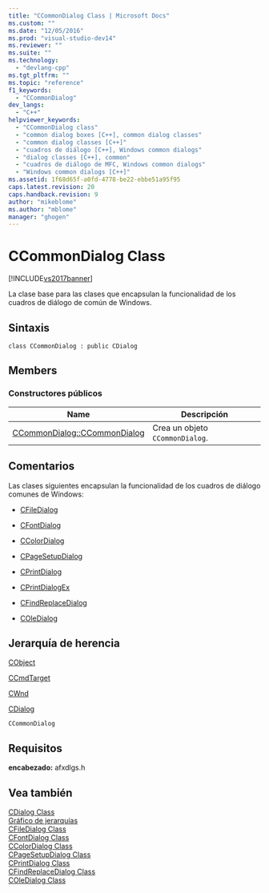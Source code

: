 ```yaml
---
title: "CCommonDialog Class | Microsoft Docs"
ms.custom: ""
ms.date: "12/05/2016"
ms.prod: "visual-studio-dev14"
ms.reviewer: ""
ms.suite: ""
ms.technology: 
  - "devlang-cpp"
ms.tgt_pltfrm: ""
ms.topic: "reference"
f1_keywords: 
  - "CCommonDialog"
dev_langs: 
  - "C++"
helpviewer_keywords: 
  - "CCommonDialog class"
  - "common dialog boxes [C++], common dialog classes"
  - "common dialog classes [C++]"
  - "cuadros de diálogo [C++], Windows common dialogs"
  - "dialog classes [C++], common"
  - "cuadros de diálogo de MFC, Windows common dialogs"
  - "Windows common dialogs [C++]"
ms.assetid: 1f68d65f-a0fd-4778-be22-ebbe51a95f95
caps.latest.revision: 20
caps.handback.revision: 9
author: "mikeblome"
ms.author: "mblome"
manager: "ghogen"
---
```

# CCommonDialog Class
[!INCLUDE[vs2017banner](../../assembler/inline/includes/vs2017banner.md)]

La clase base para las clases que encapsulan la funcionalidad de los cuadros de diálogo de común de Windows.  
  
## Sintaxis  
  
```  
class CCommonDialog : public CDialog  
```  
  
## Members  
  
### Constructores públicos  
  
|Name|Descripción|  
|----------|-----------------|  
|[CCommonDialog::CCommonDialog](../Topic/CCommonDialog::CCommonDialog.md)|Crea un objeto `CCommonDialog`.|  
  
## Comentarios  
 Las clases siguientes encapsulan la funcionalidad de los cuadros de diálogo comunes de Windows:  
  
-   [CFileDialog](../../mfc/reference/cfiledialog-class.md)  
  
-   [CFontDialog](../../mfc/reference/cfontdialog-class.md)  
  
-   [CColorDialog](../../mfc/reference/ccolordialog-class.md)  
  
-   [CPageSetupDialog](../../mfc/reference/cpagesetupdialog-class.md)  
  
-   [CPrintDialog](../../mfc/reference/cprintdialog-class.md)  
  
-   [CPrintDialogEx](../../mfc/reference/cprintdialogex-class.md)  
  
-   [CFindReplaceDialog](../../mfc/reference/cfindreplacedialog-class.md)  
  
-   [COleDialog](../../mfc/reference/coledialog-class.md)  
  
## Jerarquía de herencia  
 [CObject](../../mfc/reference/cobject-class.md)  
  
 [CCmdTarget](../../mfc/reference/ccmdtarget-class.md)  
  
 [CWnd](../../mfc/reference/cwnd-class.md)  
  
 [CDialog](../../mfc/reference/cdialog-class.md)  
  
 `CCommonDialog`  
  
## Requisitos  
 **encabezado:** afxdlgs.h  
  
## Vea también  
 [CDialog Class](../../mfc/reference/cdialog-class.md)   
 [Gráfico de jerarquías](../../mfc/hierarchy-chart.md)   
 [CFileDialog Class](../../mfc/reference/cfiledialog-class.md)   
 [CFontDialog Class](../../mfc/reference/cfontdialog-class.md)   
 [CColorDialog Class](../../mfc/reference/ccolordialog-class.md)   
 [CPageSetupDialog Class](../../mfc/reference/cpagesetupdialog-class.md)   
 [CPrintDialog Class](../../mfc/reference/cprintdialog-class.md)   
 [CFindReplaceDialog Class](../../mfc/reference/cfindreplacedialog-class.md)   
 [COleDialog Class](../../mfc/reference/coledialog-class.md)
